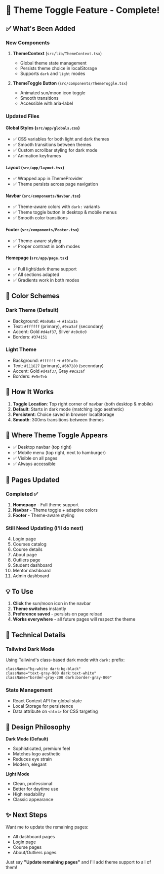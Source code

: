 # 🎨 Theme Toggle Feature - Complete!

## ✅ What's Been Added

### New Components
1. **ThemeContext** (`src/lib/ThemeContext.tsx`)
   - Global theme state management
   - Persists theme choice in localStorage
   - Supports `dark` and `light` modes

2. **ThemeToggle Button** (`src/components/ThemeToggle.tsx`)
   - Animated sun/moon icon toggle
   - Smooth transitions
   - Accessible with aria-label

### Updated Files

#### Global Styles (`src/app/globals.css`)
- ✅ CSS variables for both light and dark themes
- ✅ Smooth transitions between themes
- ✅ Custom scrollbar styling for dark mode
- ✅ Animation keyframes

#### Layout (`src/app/layout.tsx`)
- ✅ Wrapped app in ThemeProvider
- ✅ Theme persists across page navigation

#### Navbar (`src/components/Navbar.tsx`)
- ✅ Theme-aware colors with `dark:` variants
- ✅ Theme toggle button in desktop & mobile menus
- ✅ Smooth color transitions

#### Footer (`src/components/Footer.tsx`)
- ✅ Theme-aware styling
- ✅ Proper contrast in both modes

#### Homepage (`src/app/page.tsx`)
- ✅ Full light/dark theme support
- ✅ All sections adapted
- ✅ Gradients work in both modes

## 🎨 Color Schemes

### Dark Theme (Default)
- Background: `#0a0a0a` → `#1a1a1a`
- Text: `#ffffff` (primary), `#9ca3af` (secondary)
- Accent: Gold `#d4af37`, Silver `#c0c0c0`
- Borders: `#374151`

### Light Theme
- Background: `#ffffff` → `#f9fafb`
- Text: `#111827` (primary), `#6b7280` (secondary)
- Accent: Gold `#d4af37`, Gray `#9ca3af`
- Borders: `#e5e7eb`

## 🚀 How It Works

1. **Toggle Location**: Top right corner of navbar (both desktop & mobile)
2. **Default**: Starts in dark mode (matching logo aesthetic)
3. **Persistent**: Choice saved in browser localStorage
4. **Smooth**: 300ms transitions between themes

## 📱 Where Theme Toggle Appears

- ✅ Desktop navbar (top right)
- ✅ Mobile menu (top right, next to hamburger)
- ✅ Visible on all pages
- ✅ Always accessible

## 🎯 Pages Updated

### Completed ✅
1. **Homepage** - Full theme support
2. **Navbar** - Theme toggle + adaptive colors
3. **Footer** - Theme-aware styling

### Still Need Updating (I'll do next)
4. Login page
5. Courses catalog
6. Course details
7. About page
8. Outliers page
9. Student dashboard
10. Mentor dashboard
11. Admin dashboard

## 💡 To Use

1. **Click** the sun/moon icon in the navbar
2. **Theme switches** instantly
3. **Preference saved** - persists on page reload
4. **Works everywhere** - all future pages will respect the theme

## 🔧 Technical Details

### Tailwind Dark Mode
Using Tailwind's class-based dark mode with `dark:` prefix:
```tsx
className="bg-white dark:bg-black"
className="text-gray-900 dark:text-white"
className="border-gray-200 dark:border-gray-800"
```

### State Management
- React Context API for global state
- Local Storage for persistence
- Data attribute on `<html>` for CSS targeting

## 🎨 Design Philosophy

**Dark Mode (Default)**
- Sophisticated, premium feel
- Matches logo aesthetic
- Reduces eye strain
- Modern, elegant

**Light Mode**
- Clean, professional
- Better for daytime use
- High readability
- Classic appearance

## ✨ Next Steps

Want me to update the remaining pages:
- All dashboard pages
- Login page
- Course pages
- About/Outliers pages

Just say **"Update remaining pages"** and I'll add theme support to all of them!
